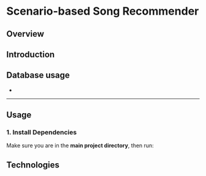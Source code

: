 # **Scenario-based Song Recommender**

## **Overview**


## **Introduction**


## **Database usage**
-

---

## **Usage**
### **1. Install Dependencies**
Make sure you are in the **main project directory**, then run:


## **Technologies**
